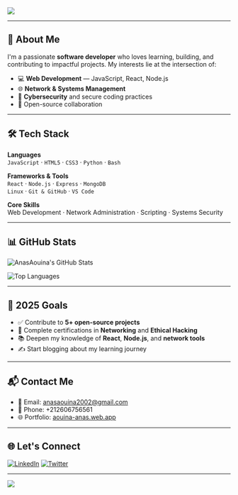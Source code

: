 <img src="https://capsule-render.vercel.app/api?type=waving&color=0f0f3d&height=230&section=header&text=Hi%20there,%20I'm%20Anas%20Aouina!%20👋&fontSize=38&fontAlignY=40&fontColor=ffffff"/>

---

## 🔎 About Me

I'm a passionate **software developer** who loves learning, building, and contributing to impactful projects. My interests lie at the intersection of:

- 💻 **Web Development** — JavaScript, React, Node.js  
- 🌐 **Network & Systems Management**  
- 🔐 **Cybersecurity** and secure coding practices  
- 🤝 Open-source collaboration

---

## 🛠️ Tech Stack

**Languages**  
`JavaScript` · `HTML5` · `CSS3` · `Python` · `Bash`

**Frameworks & Tools**  
`React` · `Node.js` · `Express` · `MongoDB`  
`Linux` · `Git & GitHub` · `VS Code`

**Core Skills**  
Web Development · Network Administration · Scripting · Systems Security

---

## 📊 GitHub Stats

![AnasAouina's GitHub Stats](https://github-readme-stats.vercel.app/api?username=Anasaouina&show_icons=true&theme=tokyonight)

![Top Languages](https://github-readme-stats.vercel.app/api/top-langs/?username=Anasaouina&layout=compact&theme=tokyonight)


---

## 🎯 2025 Goals

- ✅ Contribute to **5+ open-source projects**
- 🧠 Complete certifications in **Networking** and **Ethical Hacking**
- 📚 Deepen my knowledge of **React**, **Node.js**, and **network tools**
- ✍️ Start blogging about my learning journey

---

## 📬 Contact Me

- 📧 Email: [anasaouina2002@gmail.com](mailto:anasaouina2002@gmail.com)  
- 📱 Phone: +212606756561  
- 🌐 Portfolio: [aouina-anas.web.app](https://aouina-anas.web.app)

---

## 🌐 Let's Connect

[![LinkedIn](https://img.shields.io/badge/LinkedIn-0077B5?style=for-the-badge&logo=linkedin&logoColor=white)]([[https://www.linkedin.com](https://www.linkedin.com/in/anas-aouina/)](https://www.linkedin.com/in/anas-aouina/))  
[![Twitter](https://img.shields.io/badge/Twitter-1DA1F2?style=for-the-badge&logo=twitter&logoColor=white)](https://www.twitter.com)

---

<img src="https://capsule-render.vercel.app/api?type=waving&color=0f0f3d&height=100&section=footer"/>
